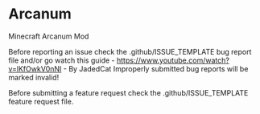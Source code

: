 # Arcanum
Minecraft Arcanum Mod

Before reporting an issue check the .github/ISSUE_TEMPLATE bug report file and/or go watch this guide - https://www.youtube.com/watch?v=lKfOwkV0nNI - By JadedCat
Improperly submitted bug reports will be marked invalid! 

Before submitting a feature request check the .github/ISSUE_TEMPLATE feature request file. 
